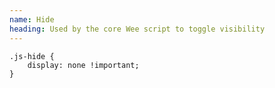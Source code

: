 ```yaml
---
name: Hide
heading: Used by the core Wee script to toggle visibility
---
```


```less
.js-hide {
	display: none !important;
}
```